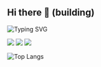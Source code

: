 ## Hi there 👋 (building)

![Typing SVG](https://readme-typing-svg.demolab.com/?lines=Welcome+to+my+page;I'm+Linermao)


<img src="https://img.shields.io/badge/-HTML5-E34F26?style=flat-square&logo=html5&logoColor=white" /> 
<img src="https://img.shields.io/badge/-CSS3-1572B6?style=flat-square&logo=css3" /> 
<img src="https://img.shields.io/badge/-JavaScript-oringe?style=flat-square&logo=javascript" />


![Top Langs](https://github-readme-stats.vercel.app/api/top-langs/?username=Linermao)
